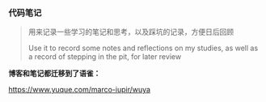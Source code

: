 ### 代码笔记

> 用来记录一些学习的笔记和思考，以及踩坑的记录，方便日后回顾
>
> Use it to record some notes and reflections on my studies, as well as a record of stepping in the pit, for later review

**博客和笔记都迁移到了语雀：**

https://www.yuque.com/marco-iupir/wuya

